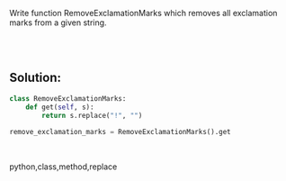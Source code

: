 Write function RemoveExclamationMarks which removes all exclamation marks from a given string.

<br><br>

## Solution:
```py
class RemoveExclamationMarks:
    def get(self, s):
        return s.replace("!", "")
        
remove_exclamation_marks = RemoveExclamationMarks().get
```


<br>

<tag>python,class,method,replace<tag>